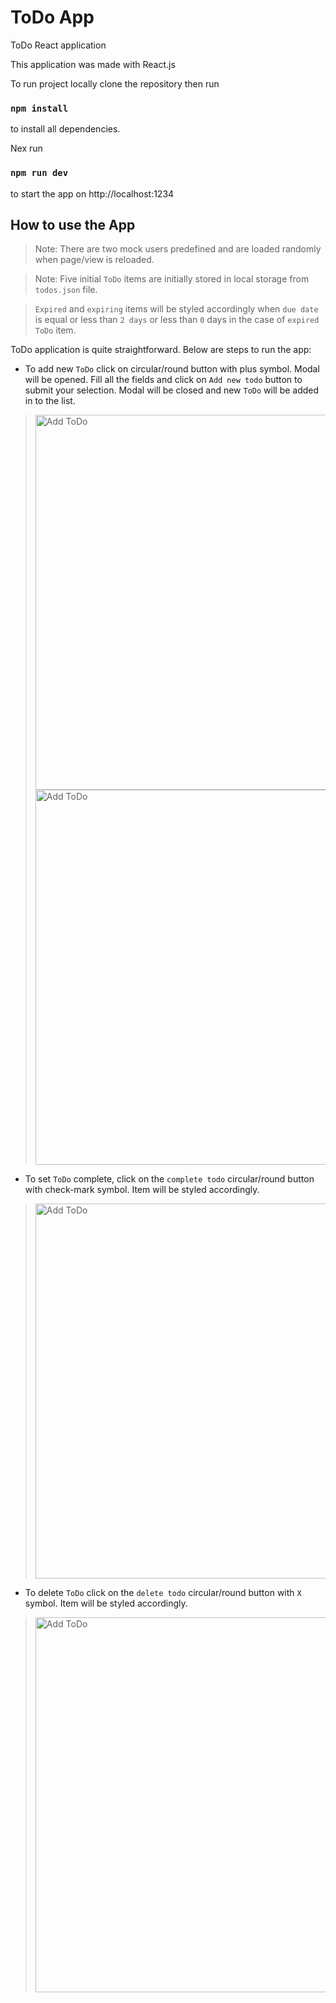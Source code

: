 # ToDo App

ToDo React application

This application was made with React.js

To run project locally clone the repository then run

### `npm install`

to install all dependencies.

Nex run

### `npm run dev`

to start the app on http://localhost:1234

## How to use the App

>Note: There are two mock users predefined and are loaded randomly when page/view is reloaded.

>Note: Five initial `ToDo` items are initially stored in local storage from `todos.json` file.

>`Expired` and `expiring` items will be styled accordingly when `due date` is equal or less than `2 days` or less than `0` days in the case of `expired ToDo` item.

ToDo application is quite straightforward. Below are steps to run the app:

* To add new `ToDo` click on circular/round button with plus symbol. Modal will be opened. Fill all the fields and click on `Add new todo` button to submit your selection. Modal will be closed and new `ToDo` will be added in to the list.
><img src="https://i.imgur.com/Lf8tMdW.png" alt="Add ToDo" width="600" />
><img src="https://i.imgur.com/MO50d1g.png" alt="Add ToDo" width="600" />
* To set `ToDo` complete, click on the `complete todo` circular/round button with check-mark symbol. Item will be styled accordingly. 
><img src="https://i.imgur.com/F7qxFGC.png" alt="Add ToDo" width="600" />
* To delete `ToDo` click on the `delete todo` circular/round button with `X` symbol. Item will be styled accordingly. 
><img src="https://i.imgur.com/tMjiJC7.png" alt="Add ToDo" width="600" />
